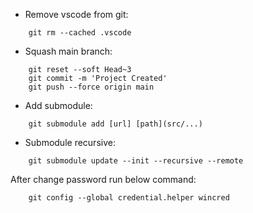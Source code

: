 * Remove vscode from git:

```shell
	git rm --cached .vscode
```
  

* Squash main branch:

```shell
	git reset --soft Head~3
	git commit -m 'Project Created'
	git push --force origin main
```
  * Add submodule:
```shell
	git submodule add [url] [path](src/...)
```
* Submodule recursive:
```shell
	git submodule update --init --recursive --remote
```
  After change password run below command:
```shell
	git config --global credential.helper wincred
```